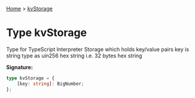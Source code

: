 [Home](../index.md) &gt; [kvStorage](./kvstorage.md)

# Type kvStorage

Type for TypeScript Interpreter Storage which holds key/value pairs key is string type as uin256 hex string i.e. 32 bytes hex string

<b>Signature:</b>

```typescript
type kvStorage = {
    [key: string]: BigNumber;
};
```
